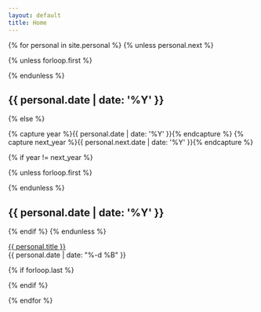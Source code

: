 ```yaml
---
layout: default
title: Home
---
```


<section class="archive">
{% for personal in site.personal %}
{% unless personal.next %}

  {% unless forloop.first %}
    </div>
  </div>
  {% endunless %}

  <div class="archive-item fadeInDown animated">
    <h2>{{ personal.date | date: '%Y' }}</h2>
    <div>

{% else %}

{% capture year %}{{ personal.date | date: '%Y' }}{% endcapture %}
{% capture next_year %}{{ personal.next.date | date: '%Y' }}{% endcapture %}

{% if year != next_year %}

  {% unless forloop.first %}
    </div>
  </div>
  {% endunless %}

  <div class="archive-item fadeInDown animated">
    <h2>{{ personal.date | date: '%Y' }}</h2>
    <div>

{% endif %}
{% endunless %}

  <article>
    <a href="{{ post.url | absolute_url }}" title="{{ post.title }}">{{ personal.title }}</a>
    <div class="post-date">
      <time datetime="{{ post.date | date: '%Y-%m-%d' }}">{{ personal.date | date: "%-d %B" }}</time>
    </div>
  </article>

  {% if forloop.last %}
    </div>
  </div>
  {% endif %}

{% endfor %}
</section>
